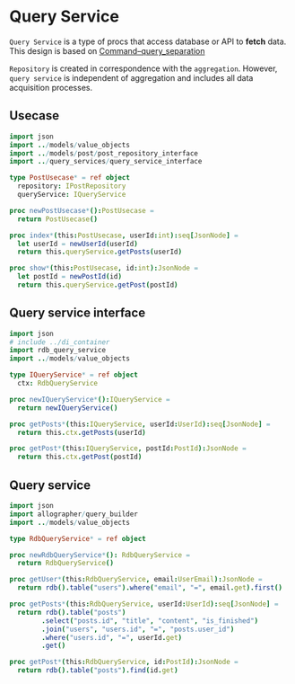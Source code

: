Query Service
===

`Query Service` is a type of procs that access database or API to **fetch** data.  
This design is based on [Command–query_separation](https://en.wikipedia.org/wiki/Command–query_separation)

`Repository` is created in correspondence with the `aggregation`. However, `query service` is independent of aggregation and includes all data acquisition processes.

## Usecase
```nim
import json
import ../models/value_objects
import ../models/post/post_repository_interface
import ../query_services/query_service_interface

type PostUsecase* = ref object
  repository: IPostRepository
  queryService: IQueryService

proc newPostUsecase*():PostUsecase =
  return PostUsecase()

proc index*(this:PostUsecase, userId:int):seq[JsonNode] =
  let userId = newUserId(userId)
  return this.queryService.getPosts(userId)

proc show*(this:PostUsecase, id:int):JsonNode =
  let postId = newPostId(id)
  return this.queryService.getPost(postId)
```

## Query service interface
```nim
import json
# include ../di_container
import rdb_query_service
import ../models/value_objects

type IQueryService* = ref object
  ctx: RdbQueryService

proc newIQueryService*():IQueryService =
  return newIQueryService()

proc getPosts*(this:IQueryService, userId:UserId):seq[JsonNode] =
  return this.ctx.getPosts(userId)

proc getPost*(this:IQueryService, postId:PostId):JsonNode =
  return this.ctx.getPost(postId)
```

## Query service
```nim
import json
import allographer/query_builder
import ../models/value_objects

type RdbQueryService* = ref object

proc newRdbQueryService*(): RdbQueryService =
  return RdbQueryService()

proc getUser*(this:RdbQueryService, email:UserEmail):JsonNode =
  return rdb().table("users").where("email", "=", email.get).first()

proc getPosts*(this:RdbQueryService, userId:UserId):seq[JsonNode] =
  return rdb().table("posts")
        .select("posts.id", "title", "content", "is_finished")
        .join("users", "users.id", "=", "posts.user_id")
        .where("users.id", "=", userId.get)
        .get()

proc getPost*(this:RdbQueryService, id:PostId):JsonNode =
  return rdb().table("posts").find(id.get)
```